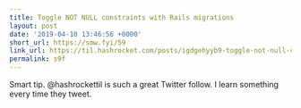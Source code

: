 ```yaml
---
title: Toggle NOT NULL constraints with Rails migrations
layout: post
date: '2019-04-10 13:46:56 +0000'
short_url: https://smw.fyi/59
link_url: https://til.hashrocket.com/posts/igdgehyyb9-toggle-not-null-constraints-with-rails-migrations
permalink: s9f
---
```

Smart tip. @hashrockettil is such a great Twitter follow. I learn something every time they tweet.
